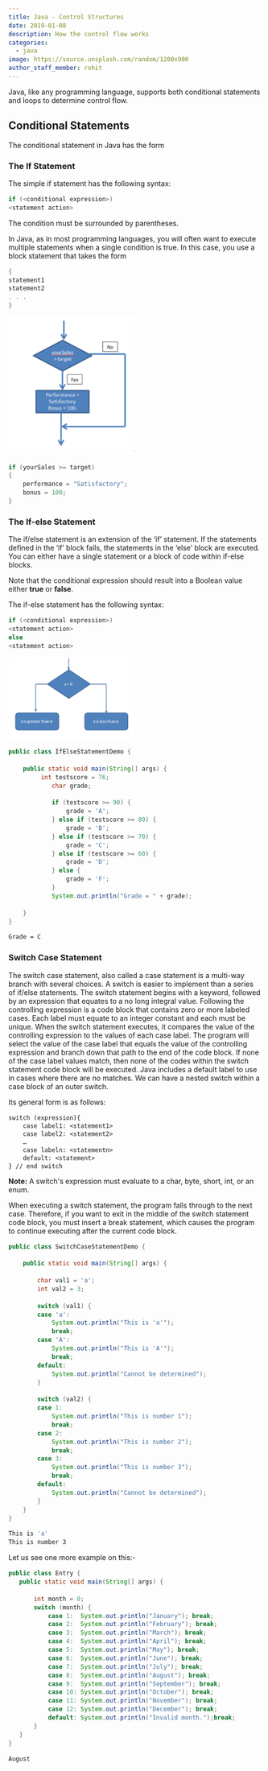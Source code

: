 ```yaml
---
title: Java - Control Structures
date: 2019-01-08
description: How the control flow works
categories:
  - java
image: https://source.unsplash.com/random/1200x900
author_staff_member: rohit
---
```


Java, like any programming language, supports both conditional statements and loops to determine control flow.

## Conditional Statements

The conditional statement in Java has the form

### The If Statement

The simple if statement has the following syntax:

```java
if (<conditional expression>)
<statement action>
```
The condition must be surrounded by parentheses.

In Java, as in most programming languages, you will often want to execute multiple statements when a single condition is true. In this case, you use a block statement that takes the form
```java
{
statement1
statement2
. . .
}
```

<img alt="if condition" src="/images/java/j-4.png" width="250">

```java
if (yourSales >= target)
{
	performance = "Satisfactory";
	bonus = 100;
}
```

### The If-else Statement

The if/else statement is an extension of the ‘if’ statement. If the statements defined in the ‘if’ block fails, the statements in the ‘else’ block are executed. You can either have a single statement or a block of code within if-else blocks.
 
Note that the conditional expression should result into a Boolean value either **true** or **false**.

The if-else statement has the following syntax:

```java
if (<conditional expression>)
<statement action>
else
<statement action>
```

<img alt="if else condition" src="/images/java/j-5.png" width="250">

```java
public class IfElseStatementDemo {

	public static void main(String[] args) {
		 int testscore = 76;
	        char grade;

	        if (testscore >= 90) {
	            grade = 'A';
	        } else if (testscore >= 80) {
	            grade = 'B';
	        } else if (testscore >= 70) {
	            grade = 'C';
	        } else if (testscore >= 60) {
	            grade = 'D';
	        } else {
	            grade = 'F';
	        }
	        System.out.println("Grade = " + grade);

	}
}
```

```bash
Grade = C
```

### Switch Case Statement
The switch case statement, also called a case statement is a multi-way branch with several choices. A switch is easier to implement than a series of if/else statements. The switch statement begins with a keyword, followed by an expression that equates to a no long integral value. Following the controlling expression is a code block that contains zero or more labeled cases. Each label must equate to an integer constant and each must be unique. When the switch statement executes, it compares the value of the controlling expression to the values of each case label. The program will select the value of the case label that equals the value of the controlling expression and branch down that path to the end of the code block. If none of the case label values match, then none of the codes within the switch statement code block will be executed. Java includes a default label to use in cases where there are no matches. We can have a nested switch within a case block of an outer switch. 

Its general form is as follows:

```text
switch (expression){
    case label1: <statement1>
    case label2: <statement2>
    …
    case labeln: <statementn>
    default: <statement>
} // end switch 
```
**Note:**  A switch's expression must evaluate to a char, byte, short, int, or an enum.

When executing a switch statement, the program falls through to the next case. Therefore, if you want to exit in the middle of the switch statement code block, you must insert a break statement, which causes the program to continue executing after the current code block. 

```java
public class SwitchCaseStatementDemo {

	public static void main(String[] args) {
			
		char val1 = 'a';
		int val2 = 3;
		
		switch (val1) {
		case 'a':
			System.out.println("This is 'a'");
			break;
		case 'A':
			System.out.println("This is 'A'");
			break;
		default:
			System.out.println("Cannot be determined");
		}
		
		switch (val2) {
		case 1:
			System.out.println("This is number 1");
			break;
		case 2:
			System.out.println("This is number 2");
			break;
		case 3:
			System.out.println("This is number 3");
			break;
		default:
			System.out.println("Cannot be determined");
		}
	}
}
```


```bash
This is 'a'
This is number 3
```

 Let us see one more example on this:-
 
 ```java
public class Entry {
    public static void main(String[] args) {

        int month = 8;
        switch (month) {
            case 1:  System.out.println("January"); break;
            case 2:  System.out.println("February"); break;
            case 3:  System.out.println("March"); break;
            case 4:  System.out.println("April"); break;
            case 5:  System.out.println("May"); break;
            case 6:  System.out.println("June"); break;
            case 7:  System.out.println("July"); break;
            case 8:  System.out.println("August"); break;
            case 9:  System.out.println("September"); break;
            case 10: System.out.println("October"); break;
            case 11: System.out.println("November"); break;
            case 12: System.out.println("December"); break;
            default: System.out.println("Invalid month.");break;
        }
    }
}
```


```bash
August
```







